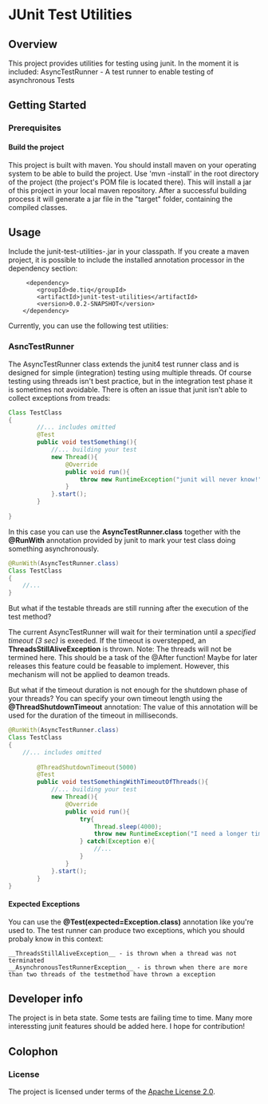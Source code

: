 # JUnit Test Utilities

## Overview

This project provides utilities for testing using junit. 
In the moment it is included: 
	AsyncTestRunner - A test runner to enable testing of asynchronous Tests 
	
## Getting Started

### Prerequisites

#### Build the project
This project is built with maven. You should install maven on your operating system to be able to build the project. 
Use 'mvn -install' in the root directory of the project (the project's POM file is located there). This will install a jar of this project in your local maven repository.
After a successful building process it will generate a jar file in the "target" folder, containing the compiled classes.

## Usage 

Include the junit-test-utilities-<version>.jar in your classpath. 
If you create a maven project, it is possible to include the installed annotation processor in the dependency section:

		 <dependency>
			<groupId>de.tiq</groupId>
			<artifactId>junit-test-utilities</artifactId>
			<version>0.0.2-SNAPSHOT</version>
		</dependency>


Currently, you can use the following test utilities:

### AsncTestRunner

The AsyncTestRunner class extends the junit4 test runner class and is designed for simple (integration) testing using multiple threads.
Of course testing using threads isn't best practice, but in the integration test phase it is sometimes not avoidable. 
There is often an issue that junit isn't able to collect exceptions from treads:

```java
Class TestClass
{
		//... includes omitted
		@Test
		public void testSomething(){
			//... building your test
			new Thread(){
				@Override
				public void run(){
					throw new RuntimeException("junit will never know!");
				}
			}.start();
		}
		
}
```
In this case you can use the __AsyncTestRunner.class__ together with the __@RunWith__ annotation provided by junit to mark your test class doing something asynchronously.

```java
@RunWith(AsyncTestRunner.class)
Class TestClass
{	
	//...
}
```

But what if the testable threads are still running after the execution of the test method? 

The current AsyncTestRunner will wait for their termination until a *specified timeout (3 sec)* is exeeded. 
If the timeout is overstepped, an __ThreadsStillAliveException__ is thrown. 
Note: The threads will not be termined here. This should be a task of the @After function! Maybe for later releases this feature could be feasable to implement.
However, this mechanism will not be applied to deamon treads.

But what if the timeout duration is not enough for the shutdown phase of your threads? 
You can specify your own timeout length using the __@ThreadShutdownTimeout__ annotation: 
The value of this annotation will be used for the duration of the timeout in milliseconds.
```java
@RunWith(AsyncTestRunner.class)
Class TestClass
{
	//... includes omitted
	
		@ThreadShutdownTimeout(5000)
		@Test
		public void testSomethingWithTimeoutOfThreads(){
			//... building your test
			new Thread(){
				@Override
				public void run(){
					try{
						Thread.sleep(4000);
						throw new RuntimeException("I need a longer timeout!");
					} catch(Exception e){
						//...
					}
				}
			}.start();
		}
}
```
#### Expected Exceptions

You can use the __@Test(expected=Exception.class)__ annotation like you're used to.
The test runner can produce two exceptions, which you should probaly know in this context:

	__ThreadsStillAliveException__ - is thrown when a thread was not terminated
	__AsynchronousTestRunnerException__ - is thrown when there are more than two threads of the testmethod have thrown a exception
		
## Developer info

The project is in beta state. Some tests are failing time to time. 
Many more interessting junit features should be added here. 
I hope for contribution!

## Colophon		

### License 

The project is licensed under terms of the [Apache License 2.0](http://www.apache.org/licenses/LICENSE-2.0.html).
